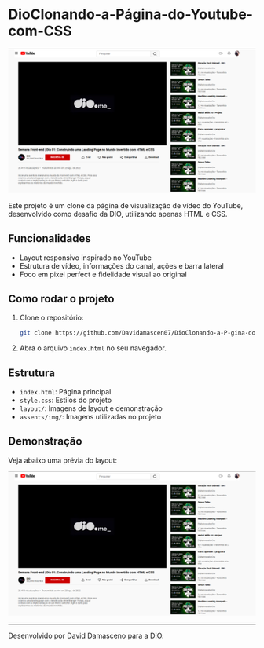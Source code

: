 # DioClonando-a-Página-do-Youtube-com-CSS

![Demonstração do Projeto](layout/Video%20Actions.png)

Este projeto é um clone da página de visualização de vídeo do YouTube, desenvolvido como desafio da DIO, utilizando apenas HTML e CSS.

## Funcionalidades
- Layout responsivo inspirado no YouTube
- Estrutura de vídeo, informações do canal, ações e barra lateral
- Foco em pixel perfect e fidelidade visual ao original

## Como rodar o projeto
1. Clone o repositório:
   ```bash
   git clone https://github.com/Davidamascen07/DioClonando-a-P-gina-do-Youtube-com-CSS.git
   ```
2. Abra o arquivo `index.html` no seu navegador.

## Estrutura
- `index.html`: Página principal
- `style.css`: Estilos do projeto
- `layout/`: Imagens de layout e demonstração
- `assents/img/`: Imagens utilizadas no projeto

## Demonstração
Veja abaixo uma prévia do layout:

![Preview](layout/Video%20Actions.png)

---
Desenvolvido por David Damasceno para a DIO.
